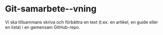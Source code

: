 # Git-samarbete--vning
Vi ska tillsammans skriva och förbättra en text (t.ex. en artikel, en guide eller en lista) i en gemensam  GitHub-repo.

